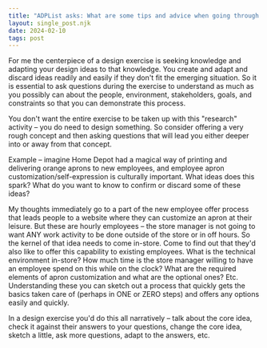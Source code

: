 ```yaml
---
title: "ADPList asks: What are some tips and advice when going through a technical interview as a UX Designer?"
layout: single_post.njk
date: 2024-02-10
tags: post
---
```


For me the centerpiece of a design exercise is seeking knowledge and adapting your design ideas to that knowledge. You create and adapt and discard ideas readily and easily if they don't fit the emerging situation. So it is essential to ask questions during the exercise to understand as much as you possibly can about the people, environment, stakeholders, goals, and constraints so that you can demonstrate this process.  
  
You don't want the entire exercise to be taken up with this "research" activity – you do need to design something. So consider offering a very rough concept and then asking questions that will lead you either deeper into or away from that concept.  
  
Example – imagine Home Depot had a magical way of printing and delivering orange aprons to new employees, and employee apron customization/self-expression is culturally important. What ideas does this spark? What do you want to know to confirm or discard some of these ideas?  
  
My thoughts immediately go to a part of the new employee offer process that leads people to a website where they can customize an apron at their leisure. But these are hourly employees – the store manager is not going to want ANY work activity to be done outside of the store or in off hours. So the kernel of that idea needs to come in-store. Come to find out that they'd also like to offer this capability to existing employees. What is the technical environment in-store? How much time is the store manager willing to have an employee spend on this while on the clock? What are the required elements of apron customization and what are the optional ones? Etc. Understanding these you can sketch out a process that quickly gets the basics taken care of (perhaps in ONE or ZERO steps) and offers any options easily and quickly.  
  
In a design exercise you'd do this all narratively – talk about the core idea, check it against their answers to your questions, change the core idea, sketch a little, ask more questions, adapt to the answers, etc.
